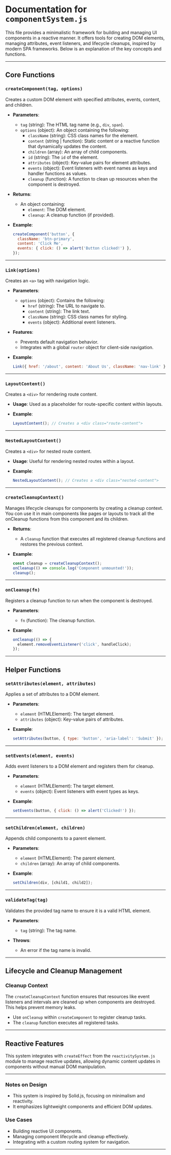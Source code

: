 # Documentation for `componentSystem.js`

This file provides a minimalistic framework for building and managing UI components in a reactive manner. It offers tools for creating DOM elements, managing attributes, event listeners, and lifecycle cleanups, inspired by modern SPA frameworks. Below is an explanation of the key concepts and functions.

---

## Core Functions

### `createComponent(tag, options)`

Creates a custom DOM element with specified attributes, events, content, and children.

- **Parameters**:

  - `tag` (string): The HTML tag name (e.g., `div`, `span`).
  - `options` (object): An object containing the following:
    - `className` (string): CSS class names for the element.
    - `content` (string | function): Static content or a reactive function that dynamically updates the content.
    - `children` (array): An array of child components.
    - `id` (string): The `id` of the element.
    - `attributes` (object): Key-value pairs for element attributes.
    - `events` (object): Event listeners with event names as keys and handler functions as values.
    - `cleanup` (function): A function to clean up resources when the component is destroyed.

- **Returns**:

  - An object containing:
    - `element`: The DOM element.
    - `cleanup`: A cleanup function (if provided).

- **Example**:
  ```javascript
  createComponent('button', {
    className: 'btn-primary',
    content: 'Click Me',
    events: { click: () => alert('Button clicked!') },
  });
  ```
---

### `Link(options)`

Creates an `<a>` tag with navigation logic.

- **Parameters**:

  - `options` (object): Contains the following:
    - `href` (string): The URL to navigate to.
    - `content` (string): The link text.
    - `className` (string): CSS class names for styling.
    - `events` (object): Additional event listeners.

- **Features**:

  - Prevents default navigation behavior.
  - Integrates with a global `router` object for client-side navigation.

- **Example**:

  ```javascript
  Link({ href: '/about', content: 'About Us', className: 'nav-link' });
  ```

---

### `LayoutContent()`

Creates a `<div>` for rendering route content.

- **Usage**:
  Used as a placeholder for route-specific content within layouts.

- **Example**:

  ```javascript
  LayoutContent(); // Creates a <div class="route-content">
  ```

---

### `NestedLayoutContent()`

Creates a `<div>` for nested route content.

- **Usage**:
  Useful for rendering nested routes within a layout.

- **Example**:

  ```javascript
  NestedLayoutContent(); // Creates a <div class="nested-content">
  ```

---

### `createCleanupContext()`

Manages lifecycle cleanups for components by creating a cleanup context. You con use it in main components like pages or layouts to track all the onCleanup functions from this component and its children.

- **Returns**:

  - A `cleanup` function that executes all registered cleanup functions and restores the previous context.

- **Example**:

  ```javascript
  const cleanup = createCleanupContext();
  onCleanup(() => console.log('Component unmounted!'));
  cleanup();
  ```

---

### `onCleanup(fn)`

Registers a cleanup function to run when the component is destroyed.

- **Parameters**:

  - `fn` (function): The cleanup function.

- **Example**:

  ```javascript
  onCleanup(() => {
    element.removeEventListener('click', handleClick);
  });
  ```

---

## Helper Functions

### `setAttributes(element, attributes)`

Applies a set of attributes to a DOM element.

- **Parameters**:

  - `element` (HTMLElement): The target element.
  - `attributes` (object): Key-value pairs of attributes.

- **Example**:

  ```javascript
  setAttributes(button, { type: 'button', 'aria-label': 'Submit' });
  ```

---

### `setEvents(element, events)`

Adds event listeners to a DOM element and registers them for cleanup.

- **Parameters**:

  - `element` (HTMLElement): The target element.
  - `events` (object): Event listeners with event types as keys.

- **Example**:

  ```javascript
  setEvents(button, { click: () => alert('Clicked!') });
  ```

---

### `setChildren(element, children)`

Appends child components to a parent element.

- **Parameters**:

  - `element` (HTMLElement): The parent element.
  - `children` (array): An array of child components.

- **Example**:

  ```javascript
  setChildren(div, [child1, child2]);
  ```

---

### `validateTag(tag)`

Validates the provided tag name to ensure it is a valid HTML element.

- **Parameters**:

  - `tag` (string): The tag name.

- **Throws**:
  - An error if the tag name is invalid.

---

## Lifecycle and Cleanup Management

### Cleanup Context

The `createCleanupContext` function ensures that resources like event listeners and intervals are cleaned up when components are destroyed. This helps prevent memory leaks.

- Use `onCleanup` within `createComponent` to register cleanup tasks.
- The `cleanup` function executes all registered tasks.

---

## Reactive Features

This system integrates with `createEffect` from the `reactivitySystem.js` module to manage reactive updates, allowing dynamic content updates in components without manual DOM manipulation.

---

### Notes on Design

- This system is inspired by Solid.js, focusing on minimalism and reactivity.
- It emphasizes lightweight components and efficient DOM updates.

### Use Cases

- Building reactive UI components.
- Managing component lifecycle and cleanup effectively.
- Integrating with a custom routing system for navigation.

---
